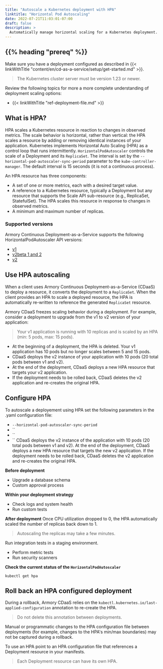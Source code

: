 ```yaml
---
title: "Autoscale a Kubernetes deployment with HPA"
linktitle: "Horizontal Pod Autoscaling"
date: 2022-07-21T11:03:01-07:00
draft: false
description: >
  Automatically manage horizontal scaling for a Kubernetes deployment.
---
```


## {{% heading "prereq" %}}

Make sure you have a deployment configured as described in {{< linkWithTitle "content/en/cd-as-a-service/setup/get-started.md" >}}.

> The Kubernetes cluster server must be version 1.23 or newer.

 Review the following topics for more a more complete understanding of deployment scaling options:

- {{< linkWithTitle "ref-deployment-file.md" >}}

 ## What is HPA?
 HPA scales a Kubernetes resource in reaction to changes in observed metrics. The scale behavior is horizontal, rather than vertical: the HPA scales a resource by adding or removing identical instances of your application. Kubernetes implements Horizontal Auto Scaling (HPA) as a control loop that runs intermittently. `HorizontalPodAutoscaler` controls the scale of a Deployment and its `ReplicaSet`. The interval is set by the `--horizontal-pod-autoscaler-sync-period` parameter to the `kube-controller-manager`. The default interval is 15 seconds (it is not a continuous process).
  
An HPA resource has three components:
- A set of one or more metrics, each with a desired target value.
- A reference to a Kubernetes resource, typically a Deployment but any resource that supports the Scale API sub-resource (e.g., ReplicaSet, StatefulSet). The HPA scales this resource in response to changes in observed metrics.
- A minimum and maximum number of replicas.

 ### Supported versions
Armory Continuous Deployment-as-a-Service supports the following HorizontalPodAutoscaler API versions:
- [v1](https://kubernetes.io/docs/reference/kubernetes-api/workload-resources/horizontal-pod-autoscaler-v1/)
- [v2beta 1 and 2](https://kubernetes.io/docs/reference/kubernetes-api/workload-resources/horizontal-pod-autoscaler-v2beta2/)
-  [v2](https://kubernetes.io/docs/reference/kubernetes-api/workload-resources/horizontal-pod-autoscaler-v2/)

  
## Use HPA autoscaling
When a client uses Armory Continuous Deployment-as-a-Service (CDaaS) to deploy a resource, it converts the deployment to a `ReplicaSet`. When the client provides an HPA to scale a deployed resource, the HPA is automatically re-written to reference the generated `ReplicaSet` resource.

Armory CDaaS freezes scaling behavior during a deployment. For example, consider a deployment to upgrade from the v1 to v2 version of your application:
> Your v1 application is running with 10 replicas and is scaled by an HPA (min: 5 pods, max: 15 pods).
 - At the beginning of a deployment, the HPA is deleted. Your v1 application has 10 pods but no longer scales between 5 and 15 pods.
 - CDaaS deploys the v2 instance of your application with 10 pods (20 total pods between v1 and v2).
 - At the end of the deployment, CDaaS deploys a new HPA resource that targets your v2 application.
 - If the deployment needs to be rolled back, CDaaS deletes the v2 application and re-creates the original HPA.

## Configure HPA

To autoscale a deployement using HPA set the following parameters in the .yaml configuration file:
- `--horizontal-pod-autoscaler-sync-period`
- ``
- ``
- ``
CDaaS deploys the v2 instance of the application with 10 pods (20 total pods between v1 and v2).
At the end of the deployment, CDaaS deploys a new HPA resource that targets the new v2 application.
If the deployment needs to be rolled back, CDaaS deletes the v2 application and re-creates the original HPA.

**Before deployment**

- Upgrade a database schema
- Custom approval process

**Within your deployment strategy**

- Check logs and system health
- Run custom tests

**After deployment**
Once CPU utilization dropped to 0, the HPA automatically scaled the number of replicas back down to 1.

> Autoscaling the replicas may take a few minutes.

Run integration tests in a staging environment.
- Perform metric tests
- Run security scanners

**Check the current status of the `HorizontalPodAutoscaler`**
```
kubectl get hpa
```
## Roll back an HPA configured deployment
During a rollback, Armory CDaaS relies on the `kubectl.kubernetes.io/last-applied-configuration` annotation to re-create the HPA. 

> Do not delete this annotation between deployments. 

Manual or programmatic changes to the HPA configuration file between deployments (for example, changes to the HPA's min/max boundaries) may not be captured during a rollback.

To use an HPA point to an HPA configuration file that references a Deployment resource in your manifests. 

> Each Deployment resource can have its own HPA.
